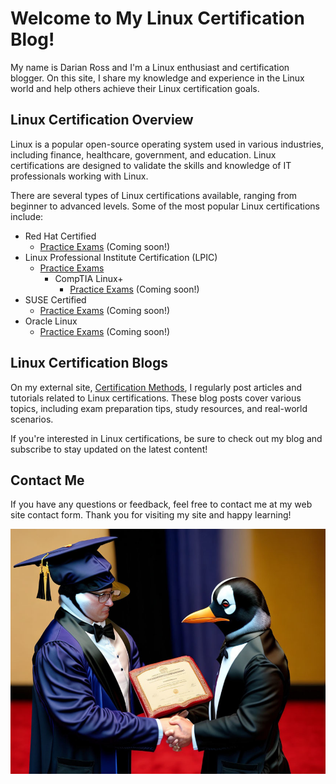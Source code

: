 <link rel="stylesheet" type="text/css" href="style.css">

# Welcome to My Linux Certification Blog!

My name is Darian Ross and I'm a Linux enthusiast and certification blogger. On this site, I share my knowledge and experience in the Linux world and help others achieve their Linux certification goals.

## Linux Certification Overview

Linux is a popular open-source operating system used in various industries, including finance, healthcare, government, and education. Linux certifications are designed to validate the skills and knowledge of IT professionals working with Linux.

There are several types of Linux certifications available, ranging from beginner to advanced levels. Some of the most popular Linux certifications include:

- Red Hat Certified
  - [Practice Exams](/rh-exams/exam-listing.md)  (Coming soon!)
- Linux Professional Institute Certification (LPIC)
  - [Practice Exams](/lpi-exams/exam-listing.md)
    - CompTIA Linux+
      - [Practice Exams](/comptia-exams/exam-listings.md) (Coming soon!)  
- SUSE Certified
  - [Practice Exams](/suse-exams/exam-listings.md) (Coming soon!) 
- Oracle Linux
  - [Practice Exams](/oracle-exams/exam-listings.md) (Coming soon!)

## Linux Certification Blogs

On my external site, [Certification Methods](https://www.certificationmethods.com/), I regularly post articles and tutorials related to Linux certifications. These blog posts cover various topics, including exam preparation tips, study resources, and real-world scenarios.

If you're interested in Linux certifications, be sure to check out my blog and subscribe to stay updated on the latest content!

## Contact Me

If you have any questions or feedback, feel free to contact me at my web site contact form. Thank you for visiting my site and happy learning!

![The Graduation](pen-certificate.jpg)
